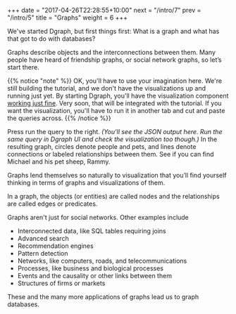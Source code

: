 +++
date = "2017-04-26T22:28:55+10:00"
next = "/intro/7"
prev = "/intro/5"
title = "Graphs"
weight = 6
+++

We've started Dgraph, but first things first: What is a graph and what has that got to do with databases?

Graphs describe objects and the interconnections between them. Many people have heard of friendship graphs, or social network graphs, so let’s start there.

{{% notice "note" %}}
OK, you'll have to use your imagination here.  We're still building the tutorial, and we don't have the visualizations up and running just yet.  By starting Dgraph, you'll have the visualization component
[working just fine](http://localhost:8000).  Very soon, that will be integrated with the tutorial.  If you want the visualization, you'll have to run it in another tab and cut and paste the queries across.
{{% /notice %}}


Press run the query to the right. *(You'll see the JSON output
here. Run the same query in Dgraph UI and check the visualization too though.)* In the resulting graph, circles denote people and pets, and lines denote connections or labeled relationships between them.  See if you can find Michael and his pet sheep, Rammy.

<!---The graph could be represented as a picture, written down as text or stored in a graph database. -->
Graphs lend themselves so naturally to visualization that you’ll find yourself thinking in terms of graphs and visualizations of them.

In a graph, the objects (or entities) are called nodes and the relationships are called edges or predicates.

Graphs aren't just for social networks.  Other examples include

* Interconnected data, like SQL tables requiring joins
* Advanced search
* Recommendation engines
* Pattern detection
* Networks, like computers, roads, and telecommunications
* Processes, like business and biological processes
* Events and the causality or other links between them
* Structures of firms or markets

These and the many more applications of graphs lead us to graph databases.
